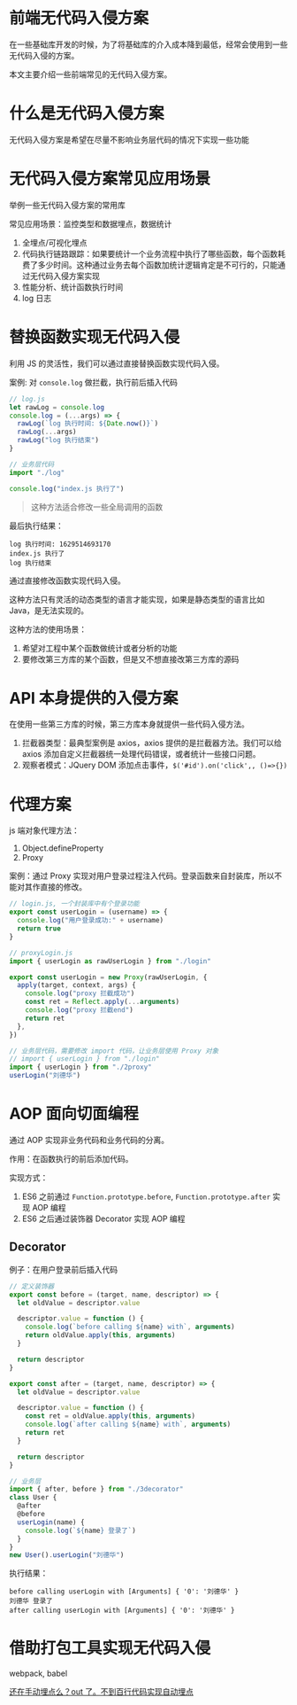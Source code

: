 # 前端无代码入侵方案

在一些基础库开发的时候，为了将基础库的介入成本降到最低，经常会使用到一些无代码入侵的方案。

本文主要介绍一些前端常见的无代码入侵方案。

# 什么是无代码入侵方案

无代码入侵方案是希望在尽量不影响业务层代码的情况下实现一些功能

# 无代码入侵方案常见应用场景

举例一些无代码入侵方案的常用库

常见应用场景：监控类型和数据埋点，数据统计

1. 全埋点/可视化埋点
2. 代码执行链路跟踪：如果要统计一个业务流程中执行了哪些函数，每个函数耗费了多少时间。这种通过业务去每个函数加统计逻辑肯定是不可行的，只能通过无代码入侵方案实现
3. 性能分析、统计函数执行时间
4. log 日志

# 替换函数实现无代码入侵

利用 JS 的灵活性，我们可以通过直接替换函数实现代码入侵。

案例: 对 `console.log` 做拦截，执行前后插入代码

```js
// log.js
let rawLog = console.log
console.log = (...args) => {
  rawLog(`log 执行时间: ${Date.now()}`)
  rawLog(...args)
  rawLog("log 执行结束")
}
```

```js
// 业务层代码
import "./log"

console.log("index.js 执行了")
```

> 这种方法适合修改一些全局调用的函数

最后执行结果：

```
log 执行时间: 1629514693170
index.js 执行了
log 执行结束
```

通过直接修改函数实现代码入侵。

这种方法只有灵活的动态类型的语言才能实现，如果是静态类型的语言比如 Java，是无法实现的。

这种方法的使用场景：

1. 希望对工程中某个函数做统计或者分析的功能
2. 要修改第三方库的某个函数，但是又不想直接改第三方库的源码

# API 本身提供的入侵方案

在使用一些第三方库的时候，第三方库本身就提供一些代码入侵方法。

1. 拦截器类型：最典型案例是 axios，axios 提供的是拦截器方法。我们可以给 axios 添加自定义拦截器统一处理代码错误，或者统计一些接口问题。
2. 观察者模式：JQuery DOM 添加点击事件，`$('#id').on('click',, ()=>{})`

# 代理方案

js 端对象代理方法：

1. Object.defineProperty
2. Proxy

案例：通过 Proxy 实现对用户登录过程注入代码。登录函数来自封装库，所以不能对其作直接的修改。

```js
// login.js, 一个封装库中有个登录功能
export const userLogin = (username) => {
  console.log("用户登录成功:" + username)
  return true
}
```

```js
// proxyLogin.js
import { userLogin as rawUserLogin } from "./login"

export const userLogin = new Proxy(rawUserLogin, {
  apply(target, context, args) {
    console.log("proxy 拦截成功")
    const ret = Reflect.apply(...arguments)
    console.log("proxy 拦截end")
    return ret
  },
})
```

```js
// 业务层代码，需要修改 import 代码，让业务层使用 Proxy 对象
// import { userLogin } from "./login"
import { userLogin } from "./2proxy"
userLogin("刘德华")
```

# AOP 面向切面编程

通过 AOP 实现非业务代码和业务代码的分离。

作用：在函数执行的前后添加代码。

实现方式：

1. ES6 之前通过 `Function.prototype.before`, `Function.prototype.after` 实现 AOP 编程
2. ES6 之后通过装饰器 Decorator 实现 AOP 编程

## Decorator

例子：在用户登录前后插入代码

```js
// 定义装饰器
export const before = (target, name, descriptor) => {
  let oldValue = descriptor.value

  descriptor.value = function () {
    console.log(`before calling ${name} with`, arguments)
    return oldValue.apply(this, arguments)
  }

  return descriptor
}

export const after = (target, name, descriptor) => {
  let oldValue = descriptor.value

  descriptor.value = function () {
    const ret = oldValue.apply(this, arguments)
    console.log(`after calling ${name} with`, arguments)
    return ret
  }

  return descriptor
}
```

```js
// 业务层
import { after, before } from "./3decorator"
class User {
  @after
  @before
  userLogin(name) {
    console.log(`${name} 登录了`)
  }
}
new User().userLogin("刘德华")
```

执行结果：

```
before calling userLogin with [Arguments] { '0': '刘德华' }
刘德华 登录了
after calling userLogin with [Arguments] { '0': '刘德华' }
```

# 借助打包工具实现无代码入侵

webpack, babel

[还在手动埋点么？out 了。不到百行代码实现自动埋点](https://juejin.cn/post/6966216905208102949)

